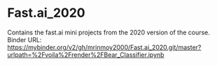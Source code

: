 # Fast.ai_2020
Contains the fast.ai mini projects from the 2020 version of the course.
Binder URL: https://mybinder.org/v2/gh/mrinmoy2000/Fast.ai_2020.git/master?urlpath=%2Fvoila%2Frender%2FBear_Classifier.ipynb
